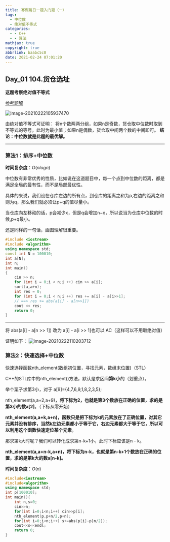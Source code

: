 ```yaml
---
title: 寒假每日一题入门题（一）
tags:
  - 中位数
  - 绝对值不等式
categories:
  - - C++
  - - 算法
mathjax: true
copyright: true
abbrlink: baabc5c0
date: 2021-02-24 07:01:20
---
```


## Day_01 104.货仓选址

**这题考察绝对值不等式**

[参考题解](https://www.acwing.com/solution/content/36228/)

![image-20210222105937470](https://gitee.com/grant1499/blog-pic/raw/master/img/202110231816652.png)

由绝对值不等式可证明：
将n个数两两分组，如果n是奇数，货仓取中位数时取到不等式的等号，此时为最小值；如果n是偶数，货仓取中间两个数的中间即可。
**结论：中位数就是此题的最优解。**

<!--more-->

------

### **算法1：排序+中位数**

**时间复杂度**：$O(nlogn)$

中位数有非常优秀的性质，比如说在这道题目中，每一个点到中位数的距离，都是满足全局的最有性，而不是局部最优性。

具体的来说，我们设在仓库左边的所有点，到仓库的距离之和为p,右边的距离之和则为q，那么我们就必须让p+q的值尽量小。

当仓库向左移动的话，p会减少x，但是q会增加n−x，所以说当为仓库中位数的时候,p+q最小。

还是同样的一句话，画图理解很重要。

```C++
#include <iostream>
#include <algorithm>
using namespace std;
const int N = 100010;
int a[N];
int n;
int main()
{
    cin >> n;
    for (int i = 0;i < n;i ++) cin >> a[i];
    sort(a,a+n);
    int res = 0;
    for (int i = 0;i < n;i ++) res += a[i] - a[i>>1];
    // ==> res += abs(a[i] - a[n>>1])
    cout << res;
    return 0;
}
```

------

将 abs(a[i] - a[n >> 1]) 改为 a[i] - a[i >> 1]也可以 AC（这样可以不用取绝对值）

证明如下：
![image-20210222110203712](https://gitee.com/grant1499/blog-pic/raw/master/img/202110231816685.png)

### **算法2：快速选择+中位数**

快速选择函数nth_element(数组初位置，寻找元素，数组末位置)（STL）

C++的STL库中的nth_element()方法，默认是求区间**第k小**的（划重点）。

举个栗子求第3小，对于 a[9]={4,7,6,9,1,8,2,3,5};

nth_element(a,a+2,a+9)，**将下标为2，也就是第3个数放在正确的位置，求的是第3小的数a[2]**。（下标从零开始）

**nth_element(a,a+k,a+n)，函数只是把下标为k的元素放在了正确位置，对其它元素并没有排序，当然k左边元素都小于等于它，右边元素都大于等于它，所以可以利用这个函数快速定位某个元素**。

那求第k大时呢？我们可以转化成求第n-k+1小，此时下标应该是n - k。

**nth_element(a,a+n-k,a+n)，将下标为n-k，也就是第n-k+1个数放在正确的位置，求的是第k大的数a[n-k]。**

**时间复杂度**：$O(n)$

```C++
#include<iostream>
#include<algorithm>
using namespace std;
int p[100010];
int main(){
    int n,s=0;
    cin>>n;
    for(int i=0;i<n;i++) cin>>p[i];
    nth_element(p,p+n/2,p+n);
    for(int i=0;i<n;i++) s+=abs(p[i]-p[n/2]);
    cout<<s<<endl;
    return 0;
}
```

